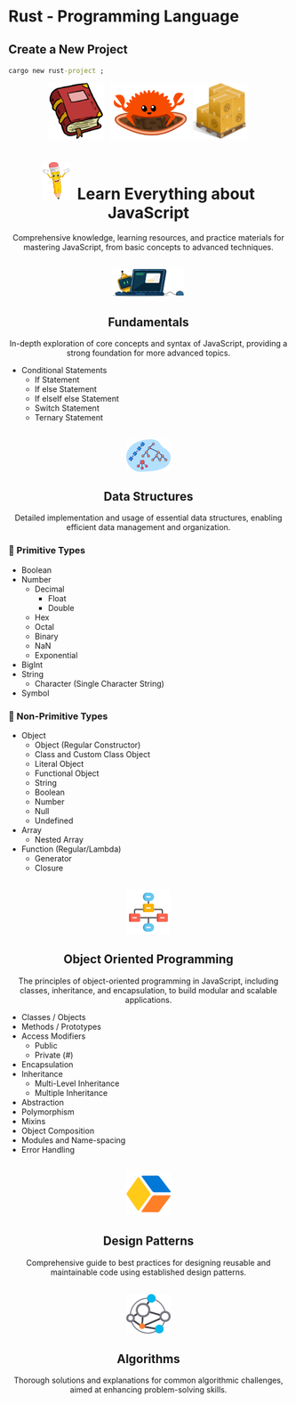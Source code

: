 # Rust - Programming Language

## Create a New Project

```cmd
cargo new rust-project ;
```

<div align="center" >

<img style="height:100px;" src=".github/assets/book.png" > &nbsp;
<img style="height:100px;" src=".github/assets/rust.gif" >
<img style="height:100px;" src=".github/assets/cargo.png" >

# <img style="width:50px;" src=".github/assets/pencil.png" /><span>&nbsp;</span> Learn Everything about JavaScript

Comprehensive knowledge, learning resources, and practice materials for mastering JavaScript, from basic concepts to advanced techniques.
</div>

<br />

<div align="center" >

<img style="width:130px;" src=".github/assets/code2.png" /> 

<h2>Fundamentals</h2>

In-depth exploration of core concepts and syntax of JavaScript, providing a strong foundation for more advanced topics.

</div>

- Conditional Statements
    - If Statement
    - If else Statement
    - If elseIf else Statement
    - Switch Statement
    - Ternary Statement

<br />

<div align="center" >

<img style="width:80px;" src=".github/assets/ds.png" /> 

<h2>Data Structures</h2>

Detailed implementation and usage of essential data structures, enabling efficient data management and organization.

</div>

### 🔖 Primitive Types
- Boolean
- Number
    - Decimal
        - Float
        - Double
    - Hex
    - Octal
    - Binary
    - NaN
    - Exponential
- BigInt
- String
    - Character (Single Character String)
- Symbol

### 🔖 Non-Primitive Types
- Object
    - Object (Regular Constructor)
    - Class and Custom Class Object
    - Literal Object
    - Functional Object
    - String
    - Boolean
    - Number
    - Null
    - Undefined
- Array
    - Nested Array
- Function (Regular/Lambda)
    - Generator
    - Closure

<br />

<div align="center" >

<img style="width:80px;" src=".github/assets/oop3.png" /> 

<h2>Object Oriented Programming</h2>

The principles of object-oriented programming in JavaScript, including classes, inheritance, and encapsulation, to build modular and scalable applications.

</div>

- Classes / Objects
- Methods / Prototypes
- Access Modifiers
    - Public
    - Private (#)
- Encapsulation
- Inheritance
    - Multi-Level Inheritance 
    - Multiple Inheritance
- Abstraction
- Polymorphism
- Mixins
- Object Composition
- Modules and Name-spacing
- Error Handling

<br />

<div align="center" >

<img style="width:80px;" src=".github/assets/design.png" /> 

<h2>Design Patterns</h2>

Comprehensive guide to best practices for designing reusable and maintainable code using established design patterns.

</div>

<br />

<div align="center" >

<img style="width:80px;" src=".github/assets/algo.png" /> 

<h2>Algorithms</h2>

Thorough solutions and explanations for common algorithmic challenges, aimed at enhancing problem-solving skills.

</div>

